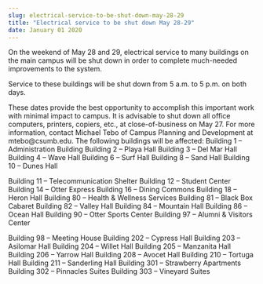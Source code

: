 ```yaml
---
slug: electrical-service-to-be-shut-down-may-28-29
title: "Electrical service to be shut down May 28-29"
date: January 01 2020
---
```


 
<p>
  On the weekend of May 28 and 29, electrical service to many buildings on the
  main campus will be shut down in order to complete much&#45;needed
  improvements to the system.
</p>
<p>
  Service to these buildings will be shut down from 5 a.m. to 5 p.m. on both
  days.
</p>
<p>
  These dates provide the best opportunity to accomplish this important work
  with minimal impact to campus. It is advisable to shut down all office
  computers, printers, copiers, etc., at close&#45;of&#45;business on May 27.
  For more information, contact Michael Tebo of Campus Planning and Development
  at mtebo@csumb.edu. The following buildings will be affected: Building 1 –
  Administration Building Building 2 – Playa Hall Building 3 – Del Mar Hall
  Building 4 – Wave Hall Building 6 – Surf Hall Building 8 – Sand Hall Building
  10 – Dunes Hall
</p>
<p>
  Building 11 – Telecommunication Shelter Building 12 – Student Center Building
  14 – Otter Express Building 16 – Dining Commons Building 18 – Heron Hall
  Building 80 – Health &amp; Wellness Services Building 81 – Black Box Cabaret
  Building 82 – Valley Hall Building 84 – Mountain Hall Building 86 – Ocean Hall
  Building 90 – Otter Sports Center Building 97 – Alumni &amp; Visitors Center
</p>
<p>
  Building 98 – Meeting House Building 202 – Cypress Hall Building 203 –
  Asilomar Hall Building 204 – Willet Hall Building 205 – Manzanita Hall
  Building 206 – Yarrow Hall Building 208 – Avocet Hall Building 210 – Tortuga
  Hall Building 211 – Sanderling Hall Building 301 – Strawberry Apartments
  Building 302 – Pinnacles Suites Building 303 – Vineyard Suites
</p>
 
